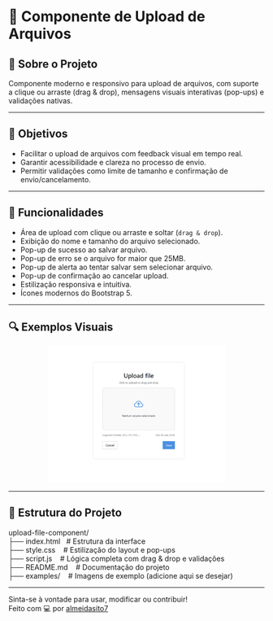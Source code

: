 # 📁 Componente de Upload de Arquivos

## 📌 Sobre o Projeto

Componente moderno e responsivo para upload de arquivos, com suporte a clique ou arraste (drag & drop), mensagens visuais interativas (pop-ups) e validações nativas.

---

## 🎯 Objetivos

- Facilitar o upload de arquivos com feedback visual em tempo real.  
- Garantir acessibilidade e clareza no processo de envio.  
- Permitir validações como limite de tamanho e confirmação de envio/cancelamento.

---

## 🧩 Funcionalidades

- Área de upload com clique ou arraste e soltar (`drag & drop`).  
- Exibição do nome e tamanho do arquivo selecionado.  
- Pop-up de sucesso ao salvar arquivo.  
- Pop-up de erro se o arquivo for maior que 25MB.  
- Pop-up de alerta ao tentar salvar sem selecionar arquivo.  
- Pop-up de confirmação ao cancelar upload.  
- Estilização responsiva e intuitiva.  
- Ícones modernos do Bootstrap 5.

---

## 🔍 Exemplos Visuais

<p align="center">
  <img src="examples/File-Dropzone-Example.png" alt="Upload Component" width="350"/>
</p>

---

## 📁 Estrutura do Projeto

upload-file-component/  
├── index.html   # Estrutura da interface  
├── style.css    # Estilização do layout e pop-ups  
├── script.js    # Lógica completa com drag & drop e validações  
├── README.md    # Documentação do projeto  
├── examples/    # Imagens de exemplo (adicione aqui se desejar)

---

Sinta-se à vontade para usar, modificar ou contribuir!  
Feito com 💻 por [almeidasito7](https://github.com/almeidasito7)
